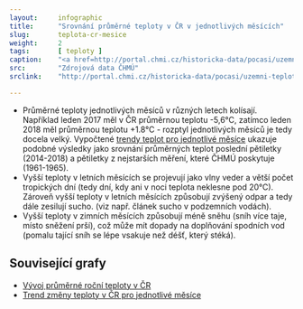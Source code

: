 ```yaml
---
layout:     infographic
title:      "Srovnání průměrné teploty v ČR v jednotlivých měsících"
slug:       teplota-cr-mesice
weight:     2
tags:       [ teploty ]
caption:    "<a href=http://portal.chmi.cz/historicka-data/pocasi/uzemni-teploty>Zdroj dat: ČHMÚ</a> Srovnání teplot jednotlivých měsíců pětiletky 1961-1965 a 2014-2018. Průměrná roční teplota se od roku 1961 zvýšila o 2°C, ale oteplení je v různných měsících různé. Největší změny v teplotě jsou v prosinci, lednu, červenci a srpnu."
src:	    "Zdrojová data ČHMÚ"
srclink:    "http://portal.chmi.cz/historicka-data/pocasi/uzemni-teploty"

---
```


* Průměrné teploty jednotlivých měsíců v různých letech kolísají. Například leden 2017 měl v ČR průměrnou teplotu -5,6°C, zatímco leden 2018 měl průměrnou teplotu +1.8°C - rozptyl jednotlivých měsíců je tedy docela velký. Vypočtené [trendy teplot pro jednotlivé měsíce](/infografiky/trend-teplot-cr) ukazuje podobné výsledky jako srovnání průměrných teplot poslední pětiletky (2014-2018) a pětiletky z nejstarších měření, které ČHMÚ poskytuje (1961-1965).
* Vyšší teploty v letních měsících se projevují jako vlny veder a větší počet tropických dní (tedy dní, kdy ani v noci teplota neklesne pod 20°C). Zároveň vyšší teploty v letních měsících způsobují zvýšený odpar a tedy dále zesilují sucho. (viz např. článek sucho v podzemních vodách).
* Vyšší teploty v zimních měsících způsobují méně sněhu (sníh více taje, místo sněžení prší), což může mít dopady na doplňování spodních vod (pomalu tající sníh se lépe vsakuje než déšť, který stéká).

## Související grafy
* [Vývoj průměrné roční teploty v ČR](/infografiky/teplota-cr)
* [Trend změny teploty v ČR pro jednotlivé měsíce](/infografiky/trend-teplot-cr)
